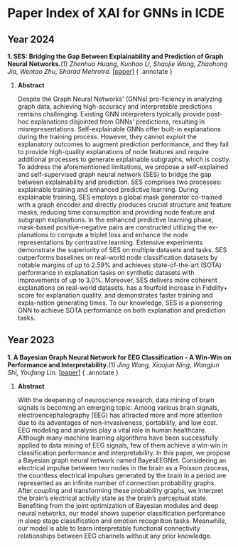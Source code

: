 # **Paper Index of XAI for GNNs in ICDE**

## Year 2024

**1. SES: Bridging the Gap Between Explainability and Prediction of Graph Neural Networks.**(1) *Zhenhua Huang, Kunhao Li, Shaojie Wang, Zhaohong Jia, Wentao Zhu, Sharad Mehrotra.* [[paper]](https://ieeexplore.ieee.org/document/10597945)
{ .annotate }

1.  **Abstract**
   
    Despite the Graph Neural Networks' (GNNs) pro-ficiency in analyzing graph data, achieving high-accuracy and interpretable predictions remains challenging. Existing GNN interpreters typically provide post-hoc explanations disjointed from GNNs' predictions, resulting in misrepresentations. Self-explainable GNNs offer built-in explanations during the training process. However, they cannot exploit the explanatory outcomes to augment prediction performance, and they fail to provide high-quality explanations of node features and require additional processes to generate explainable subgraphs, which is costly. To address the aforementioned limitations, we propose a self-explained and self-supervised graph neural network (SES) to bridge the gap between explainability and prediction. SES comprises two processes: explainable training and enhanced predictive learning. During explainable training, SES employs a global mask generator co-trained with a graph encoder and directly produces crucial structure and feature masks, reducing time consumption and providing node feature and subgraph explanations. In the enhanced predictive learning phase, mask-based positive-negative pairs are constructed utilizing the ex-planations to compute a triplet loss and enhance the node representations by contrastive learning. Extensive experiments demonstrate the superiority of SES on multiple datasets and tasks. SES outperforms baselines on real-world node classification datasets by notable margins of up to 2.59% and achieves state-of-the-art (SOTA) performance in explanation tasks on synthetic datasets with improvements of up to 3.0%. Moreover, SES delivers more coherent explanations on real-world datasets, has a fourfold increase in Fidelity+ score for explanation quality, and demonstrates faster training and expla-nation generating times. To our knowledge, SES is a pioneering GNN to achieve SOTA performance on both explanation and prediction tasks.

## Year 2023


**1. A Bayesian Graph Neural Network for EEG Classification - A Win-Win on Performance and Interpretability.**(1) *Jing Wang, Xiaojun Ning, Wangjun Shi, Youfang Lin.* [[paper]](https://ieeexplore.ieee.org/document/10184782)
{ .annotate }

1.  **Abstract**
   
    With the deepening of neuroscience research, data mining of brain signals is becoming an emerging topic. Among various brain signals, electroencephalography (EEG) has attracted more and more attention due to its advantages of non-invasiveness, portability, and low cost. EEG modeling and analysis play a vital role in human healthcare. Although many machine learning algorithms have been successfully applied to data mining of EEG signals, few of them achieve a win-win in classification performance and interpretability. In this paper, we propose a Bayesian graph neural network named BayesEEGNet. Considering an electrical impulse between two nodes in the brain as a Poisson process, the countless electrical impulses generated by the brain in a period are represented as an infinite number of connection probability graphs. After coupling and transforming these probability graphs, we interpret the brain’s electrical activity state as the brain’s perceptual state. Benefiting from the joint optimization of Bayesian modules and deep neural networks, our model shows superior classification performance in sleep stage classification and emotion recognition tasks. Meanwhile, our model is able to learn interpretable functional connectivity relationships between EEG channels without any prior knowledge.